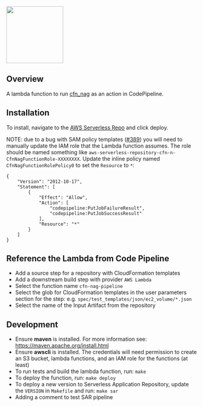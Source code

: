 <img src="https://github.com/stelligent/cfn_nag/raw/master/logo.png?raw=true" width="150">
<br/>

## Overview
A lambda function to run [cfn_nag](https://github.com/stelligent/cfn_nag) as an action in CodePipeline.


## Installation
To install, navigate to the [AWS Serverless Repo](https://serverlessrepo.aws.amazon.com/applications/arn:aws:serverlessrepo:us-east-1:923120264911:applications~cfn-nag-pipeline) and click deploy.

NOTE: due to a bug with SAM policy templates ([#389](https://github.com/awslabs/serverless-application-model/issues/389)) you will need to manually update the IAM role that the Lambda function assumes. The role should be named something like `aws-serverless-repository-cfn-n-CfnNagFunctionRole-XXXXXXXX`.  Update the inline policy named `CfnNagFunctionRolePolicy0` to set the `Resource` to `*`:

```
{
    "Version": "2012-10-17",
    "Statement": [
        {
            "Effect": "Allow",
            "Action": [
                "codepipeline:PutJobFailureResult",
                "codepipeline:PutJobSuccessResult"
            ],
            "Resource": "*"
        }
    ]
}
```

## Reference the Lambda from Code Pipeline

* Add a source step for a repository with CloudFormation templates
* Add a downstream build step with provider `AWS Lambda`
* Select the function name `cfn-nag-pipeline`
* Select the glob for CloudFormation templates in the user parameters section for the step: e.g. `spec/test_templates/json/ec2_volume/*.json`
* Select the name of the Input Artifact from the repository

## Development

* Ensure **maven** is installed.  For more information see: https://maven.apache.org/install.html
* Ensure **awscli** is installed. The credentials will need permission to create an S3 bucket, lambda functions, and an IAM role for the functions (at least)
* To run tests and build the lambda function, run: `make`
* To deploy the function, run: `make deploy`
* To deploy a new version to Serverless Application Repository, update the `VERSION` in `Makefile` and run: `make sar`
* Adding a comment to test SAR pipeline